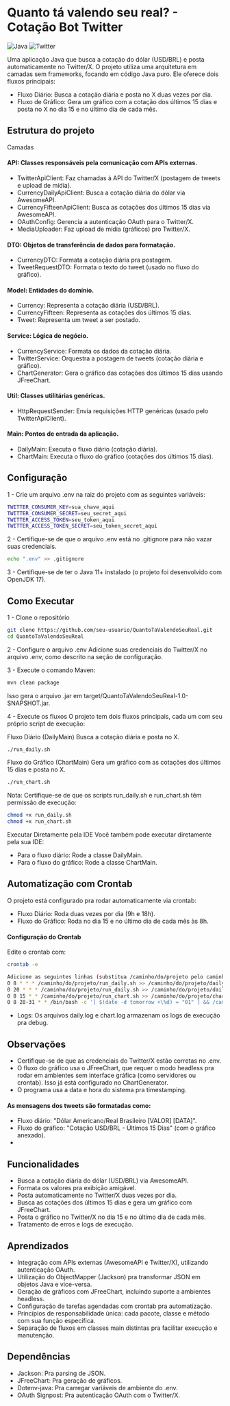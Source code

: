 
# Quanto tá valendo seu real? - Cotação Bot Twitter

![Java](https://img.shields.io/badge/java-17-blue)
![Twitter](https://img.shields.io/badge/twitter-follow-blue?logo=twitter&link=https://x.com/dev_mddeveloper)


Uma aplicação Java que busca a cotação do dólar (USD/BRL) e posta automaticamente no Twitter/X. O projeto utiliza uma arquitetura em camadas sem frameworks, focando em código Java puro. Ele oferece dois fluxos principais:

- Fluxo Diário: Busca a cotação diária e posta no X duas vezes por dia.
- Fluxo de Gráfico: Gera um gráfico com a cotação dos últimos 15 dias e posta no X no dia 15 e no último dia de cada mês.

## Estrutura do projeto

Camadas

#### API: Classes responsáveis pela comunicação com APIs externas.
- TwitterApiClient: Faz chamadas à API do Twitter/X (postagem de tweets e upload de mídia).
- CurrencyDailyApiClient: Busca a cotação diária do dólar via AwesomeAPI.
- CurrencyFifteenApiClient: Busca as cotações dos últimos 15 dias via AwesomeAPI.
- OAuthConfig: Gerencia a autenticação OAuth para o Twitter/X.
- MediaUploader: Faz upload de mídia (gráficos) pro Twitter/X.

#### DTO: Objetos de transferência de dados para formatação.
- CurrencyDTO: Formata a cotação diária pra postagem.
- TweetRequestDTO: Formata o texto do tweet (usado no fluxo do gráfico).

#### Model: Entidades do domínio.
- Currency: Representa a cotação diária (USD/BRL).
- CurrencyFifteen: Representa as cotações dos últimos 15 dias.
- Tweet: Representa um tweet a ser postado.

#### Service: Lógica de negócio.
- CurrencyService: Formata os dados da cotação diária.
- TwitterService: Orquestra a postagem de tweets (cotação diária e gráfico).
- ChartGenerator: Gera o gráfico das cotações dos últimos 15 dias usando JFreeChart.

#### Util: Classes utilitárias genéricas.
- HttpRequestSender: Envia requisições HTTP genéricas (usado pelo TwitterApiClient).

#### Main: Pontos de entrada da aplicação.
- DailyMain: Executa o fluxo diário (cotação diária).
- ChartMain: Executa o fluxo do gráfico (cotações dos últimos 15 dias).

## Configuração

1 - Crie um arquivo .env na raiz do projeto com as seguintes variáveis:

```bash
TWITTER_CONSUMER_KEY=sua_chave_aqui
TWITTER_CONSUMER_SECRET=seu_secret_aqui
TWITTER_ACCESS_TOKEN=seu_token_aqui
TWITTER_ACCESS_TOKEN_SECRET=seu_token_secret_aqui
```
2 - Certifique-se de que o arquivo .env está no .gitignore para não vazar suas credenciais.
```bash
echo ".env" >> .gitignore
```
3 - Certifique-se de ter o Java 11+ instalado (o projeto foi desenvolvido com OpenJDK 17).

## Como Executar

1 - Clone o repositório
```bash
git clone https://github.com/seu-usuario/QuantoTaValendoSeuReal.git
cd QuantoTaValendoSeuReal
```

2 - Configure o arquivo .env
Adicione suas credenciais do Twitter/X no arquivo .env, como descrito na seção de configuração.

3 - Execute o comando Maven:
```bash
mvn clean package
```
Isso gera o arquivo .jar em target/QuantoTaValendoSeuReal-1.0-SNAPSHOT.jar.

4 - Execute os fluxos
O projeto tem dois fluxos principais, cada um com seu próprio script de execução:

Fluxo Diário (DailyMain)
Busca a cotação diária e posta no X.
```bash
./run_daily.sh
```
Fluxo do Gráfico (ChartMain)
Gera um gráfico com as cotações dos últimos 15 dias e posta no X.
```bash
./run_chart.sh
```
Nota: Certifique-se de que os scripts run_daily.sh e run_chart.sh têm permissão de execução:
```bash
chmod +x run_daily.sh
chmod +x run_chart.sh
```
Executar Diretamente pela IDE
Você também pode executar diretamente pela sua IDE:
- Para o fluxo diário: Rode a classe DailyMain.
- Para o fluxo do gráfico: Rode a classe ChartMain.

## Automatização com Crontab
O projeto está configurado pra rodar automaticamente via crontab:
- Fluxo Diário: Roda duas vezes por dia (9h e 18h).
- Fluxo do Gráfico: Roda no dia 15 e no último dia de cada mês às 8h.

#### Configuração do Crontab
Edite o crontab com:
```bash
crontab -e
```
```bash
Adicione as seguintes linhas (substitua /caminho/do/projeto pelo caminho absoluto do seu projeto):
0 8 * * * /caminho/do/projeto/run_daily.sh >> /caminho/do/projeto/daily.log 2>&1
0 20 * * * /caminho/do/projeto/run_daily.sh >> /caminho/do/projeto/daily.log 2>&1
0 8 15 * * /caminho/do/projeto/run_chart.sh >> /caminho/do/projeto/chart.log 2>&1
0 8 28-31 * * /bin/bash -c '[ $(date -d tomorrow +\%d) = "01" ] && /caminho/do/projeto/run_chart.sh >> /caminho/do/projeto/chart.log 2>&1'
```
- Logs: Os arquivos daily.log e chart.log armazenam os logs de execução pra debug.

## Observações
- Certifique-se de que as credenciais do Twitter/X estão corretas no .env.
- O fluxo do gráfico usa o JFreeChart, que requer o modo headless pra rodar em ambientes sem interface gráfica (como servidores ou crontab). Isso já está configurado no ChartGenerator.
- O programa usa a data e hora do sistema pra timestamping.
#### As mensagens dos tweets são formatadas como:
- Fluxo diário: "Dólar Americano/Real Brasileiro [VALOR] [DATA]".
- Fluxo do gráfico: "Cotação USD/BRL - Últimos 15 Dias" (com o gráfico anexado).
- 
## Funcionalidades

- Busca a cotação diária do dólar (USD/BRL) via AwesomeAPI.
- Formata os valores pra exibição amigável.
- Posta automaticamente no Twitter/X duas vezes por dia.
- Busca as cotações dos últimos 15 dias e gera um gráfico com JFreeChart.
- Posta o gráfico no Twitter/X no dia 15 e no último dia de cada mês.
- Tratamento de erros e logs de execução.

## Aprendizados

- Integração com APIs externas (AwesomeAPI e Twitter/X), utilizando autenticação OAuth.
- Utilização do ObjectMapper (Jackson) pra transformar JSON em objetos Java e vice-versa.
- Geração de gráficos com JFreeChart, incluindo suporte a ambientes headless.
- Configuração de tarefas agendadas com crontab pra automatização.
- Princípios de responsabilidade única: cada pacote, classe e método com sua função específica.
- Separação de fluxos em classes main distintas pra facilitar execução e manutenção.

## Dependências
- Jackson: Pra parsing de JSON.
- JFreeChart: Pra geração de gráficos.
- Dotenv-java: Pra carregar variáveis de ambiente do .env.
- OAuth Signpost: Pra autenticação OAuth com o Twitter/X.





